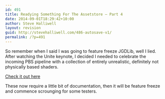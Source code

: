 ```yaml
---
id: 491
title: Readying Something For The Assetstore – Part 4
date: 2014-09-01T18:29:42+10:00
author: Steve Halliwell
layout: revision
guid: http://stevehalliwell.com/486-autosave-v1/
permalink: /?p=491
---
```

So remember when I said I was going to feature freeze JGDLib, well I lied. After watching the Unite keynote, I decided I needed to celebrate the incoming PBS pipeline with a collection of entirely unrealistic, definitely not physically based shaders.

<a href="https://dl.dropboxusercontent.com/u/53300249/jgdlibdemos/Shaders/Shaders.html" target="_blank">Check it out here</a>

These now require a little bit of documentation, then it will be feature freeze and commence scrounging for some testers.